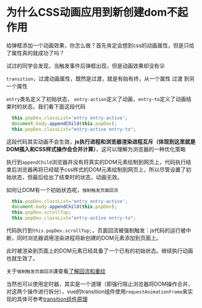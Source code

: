 # 为什么CSS动画应用到新创建dom不起作用

给弹框添加一个动画效果，你怎么做？首先肯定会想到css的动画属性，但是只给了属性真的就成功了吗？

试过的同学会发现，当触发事件后弹框出现，但是动画效果却没有😮

`transition`，过渡动画属性，既然是过渡，就是有始有终，从一个属性 过渡 到另一个属性

`entry`类名定义了初始状态， `entry-action`定义了动画，`entry-to`定义了动画结束时的状态，我们看下面这段代码

```js
  this.popDev.classList='entry entry-active';
  document.body.appendChild(this.popDev);
  this.popDev.classList="entry-active entry-to";
```

这段代码其实动画不会生效，**js执行进程和浏览器渲染进程互斥（体现到这里就是DOM插入和CSS样式操作会合并计算）**，这可以理解为浏览器的一种优化策略

执行到`appendChild`浏览器并没有将真实的DOM元素绘制到网页上，代码执行结束后浏览器再将已经赋予css样式的DOM元素绘制到网页上，所以尽管设置了初始状态，但最后绘出了结束时的状态，动画无效。

如何让DOM有一个初始状态呢，`强制触发页面回流`

```js
  this.popDev.classList='entry entry-active';
  document.body.appendChild(this.popDev);
  this.popDev.scrollTop;
  this.popDev.classList="entry-active entry-to";
```
代码执行到`this.popDev.scrollTop;`，页面回流被强制触发：js代码的运行被中断，同时浏览器调用渲染进程将新创建的DOM元素添加到页面上。

此时被渲染到页面上的DOM元素已经具备了一个已有的初始状态。继续执行动画也就生效了。

关于`强制触发页面回流`课查看[了解回流和重绘](杂谈/了解回流和重绘)

当然也可以使用定时器，其实是一个道理（即强行阻止浏览器将DOM操作合并，对这两个操作进行拆分），vue的transition组件使用`requestAnimationFrame`来实现的具体可参考[transition组件原理](/vue/transition组件原理)



